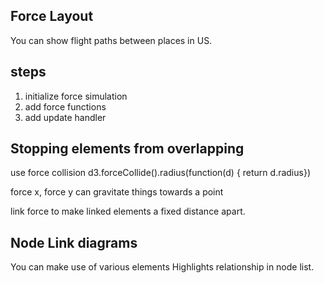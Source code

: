 ## Force Layout

You can show flight paths between places in US.

## steps

1. initialize force simulation
2. add force functions
3. add update handler

## Stopping elements from overlapping

use force collision d3.forceCollide().radius(function(d) { return d.radius})

force x, force y can gravitate things towards a point

link force to make linked elements a fixed distance apart.

## Node Link diagrams

You can make use of various elements
Highlights relationship in node list.
